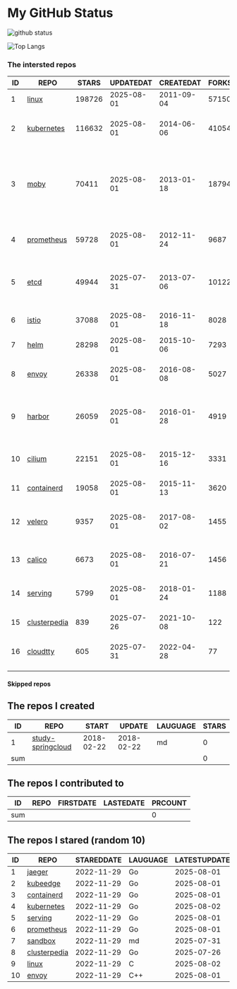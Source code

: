 # My GitHub Status

<img src="https://github-readme-stats-1.yihong0618.vercel.app/api?username=daoqingniu&show_icons=true&&&hide_title=true&count_private=true" alt="github status" />

![Top Langs](https://github-readme-stats-1.yihong0618.vercel.app/api/top-langs/?username=daoqingniu&layout=compact)

<!--START_SECTION:github_repos-->
### The intersted repos
| ID |                              REPO                               | STARS  | UPDATEDAT  | CREATEDAT  | FORKSCOUNT |                                                DESCRIPTIONS                                                |
|----|-----------------------------------------------------------------|--------|------------|------------|------------|------------------------------------------------------------------------------------------------------------|
|  1 | [linux](https://github.com/torvalds/linux)                      | 198726 | 2025-08-01 | 2011-09-04 |      57150 | Linux kernel source tree                                                                                   |
|  2 | [kubernetes](https://github.com/kubernetes/kubernetes)          | 116632 | 2025-08-01 | 2014-06-06 |      41054 | Production-Grade Container Scheduling and Management                                                       |
|  3 | [moby](https://github.com/moby/moby)                            |  70411 | 2025-08-01 | 2013-01-18 |      18794 | The Moby Project - a collaborative project for the container ecosystem to assemble container-based systems |
|  4 | [prometheus](https://github.com/prometheus/prometheus)          |  59728 | 2025-08-01 | 2012-11-24 |       9687 | The Prometheus monitoring system and time series database.                                                 |
|  5 | [etcd](https://github.com/etcd-io/etcd)                         |  49944 | 2025-07-31 | 2013-07-06 |      10122 | Distributed reliable key-value store for the most critical data of a distributed system                    |
|  6 | [istio](https://github.com/istio/istio)                         |  37088 | 2025-08-01 | 2016-11-18 |       8028 | Connect, secure, control, and observe services.                                                            |
|  7 | [helm](https://github.com/helm/helm)                            |  28298 | 2025-08-01 | 2015-10-06 |       7293 | The Kubernetes Package Manager                                                                             |
|  8 | [envoy](https://github.com/envoyproxy/envoy)                    |  26338 | 2025-08-01 | 2016-08-08 |       5027 | Cloud-native high-performance edge/middle/service proxy                                                    |
|  9 | [harbor](https://github.com/goharbor/harbor)                    |  26059 | 2025-08-01 | 2016-01-28 |       4919 | An open source trusted cloud native registry project that stores, signs, and scans content.                |
| 10 | [cilium](https://github.com/cilium/cilium)                      |  22151 | 2025-08-01 | 2015-12-16 |       3331 | eBPF-based Networking, Security, and Observability                                                         |
| 11 | [containerd](https://github.com/containerd/containerd)          |  19058 | 2025-08-01 | 2015-11-13 |       3620 | An open and reliable container runtime                                                                     |
| 12 | [velero](https://github.com/vmware-tanzu/velero)                |   9357 | 2025-08-01 | 2017-08-02 |       1455 | Backup and migrate Kubernetes applications and their persistent volumes                                    |
| 13 | [calico](https://github.com/projectcalico/calico)               |   6673 | 2025-08-01 | 2016-07-21 |       1456 | Cloud native networking and network security                                                               |
| 14 | [serving](https://github.com/knative/serving)                   |   5799 | 2025-08-01 | 2018-01-24 |       1188 | Kubernetes-based, scale-to-zero, request-driven compute                                                    |
| 15 | [clusterpedia](https://github.com/clusterpedia-io/clusterpedia) |    839 | 2025-07-26 | 2021-10-08 |        122 | The Encyclopedia of Kubernetes clusters                                                                    |
| 16 | [cloudtty](https://github.com/cloudtty/cloudtty)                |    605 | 2025-07-31 | 2022-04-28 |         77 | A Friendly Kubernetes CloudShell (Web Terminal) !                                                          |



#### Skipped repos
<!--END_SECTION:github_repos-->

<!--START_SECTION:my_github-->
## The repos I created
| ID  |                                 REPO                                 |   START    |   UPDATE   | LAUGUAGE | STARS |
|-----|----------------------------------------------------------------------|------------|------------|----------|-------|
|   1 | [study-springcloud](https://github.com/daoqingniu/study-springcloud) | 2018-02-22 | 2018-02-22 | md       |     0 |
| sum |                                                                      |            |            |          |     0 |

## The repos I contributed to
| ID  | REPO | FIRSTDATE | LASTEDATE | PRCOUNT |
|-----|------|-----------|-----------|---------|
| sum |      |           |           |       0 |

## The repos I stared (random 10)
| ID |                              REPO                               | STAREDDATE | LAUGUAGE | LATESTUPDATE |
|----|-----------------------------------------------------------------|------------|----------|--------------|
|  1 | [jaeger](https://github.com/jaegertracing/jaeger)               | 2022-11-29 | Go       | 2025-08-01   |
|  2 | [kubeedge](https://github.com/kubeedge/kubeedge)                | 2022-11-29 | Go       | 2025-08-01   |
|  3 | [containerd](https://github.com/containerd/containerd)          | 2022-11-29 | Go       | 2025-08-01   |
|  4 | [kubernetes](https://github.com/kubernetes/kubernetes)          | 2022-11-29 | Go       | 2025-08-02   |
|  5 | [serving](https://github.com/knative/serving)                   | 2022-11-29 | Go       | 2025-08-01   |
|  6 | [prometheus](https://github.com/prometheus/prometheus)          | 2022-11-29 | Go       | 2025-08-01   |
|  7 | [sandbox](https://github.com/cncf/sandbox)                      | 2022-11-29 | md       | 2025-07-31   |
|  8 | [clusterpedia](https://github.com/clusterpedia-io/clusterpedia) | 2022-11-29 | Go       | 2025-07-26   |
|  9 | [linux](https://github.com/torvalds/linux)                      | 2022-11-29 | C        | 2025-08-02   |
| 10 | [envoy](https://github.com/envoyproxy/envoy)                    | 2022-11-29 | C++      | 2025-08-01   |

<!--END_SECTION:my_github-->
